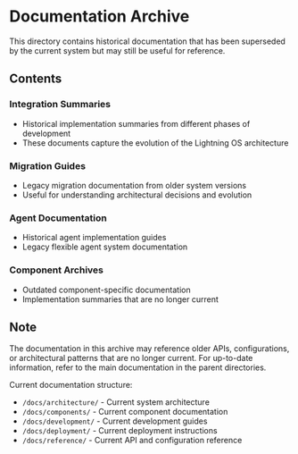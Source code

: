 # Documentation Archive

This directory contains historical documentation that has been superseded by the current system but may still be useful for reference.

## Contents

### Integration Summaries
- Historical implementation summaries from different phases of development
- These documents capture the evolution of the Lightning OS architecture

### Migration Guides
- Legacy migration documentation from older system versions
- Useful for understanding architectural decisions and evolution

### Agent Documentation
- Historical agent implementation guides
- Legacy flexible agent system documentation

### Component Archives
- Outdated component-specific documentation
- Implementation summaries that are no longer current

## Note

The documentation in this archive may reference older APIs, configurations, or architectural patterns that are no longer current. For up-to-date information, refer to the main documentation in the parent directories.

Current documentation structure:
- `/docs/architecture/` - Current system architecture
- `/docs/components/` - Current component documentation
- `/docs/development/` - Current development guides
- `/docs/deployment/` - Current deployment instructions
- `/docs/reference/` - Current API and configuration reference